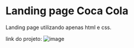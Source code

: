 # Landing page Coca Cola
Landing page utilizando apenas html e css.

link do projeto: 
![image](https://user-images.githubusercontent.com/98609056/199162552-b9241c17-6cc3-4b3c-9582-7f3a4a03211c.png)

